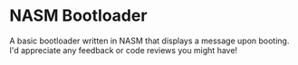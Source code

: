 # NASM Bootloader
A basic bootloader written in NASM that displays a message upon booting. I'd appreciate any feedback or code reviews you might have!
